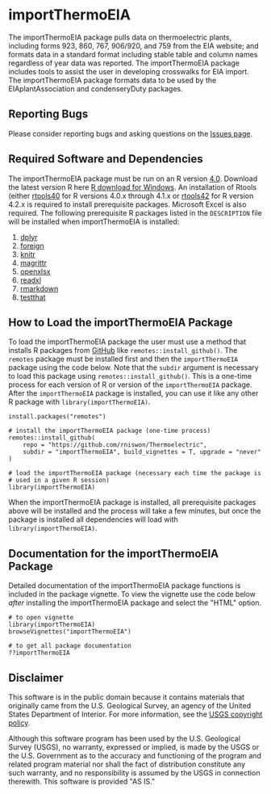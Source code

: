# importThermoEIA

The importThermoEIA package pulls data on thermoelectric plants,
including forms 923, 860, 767, 906/920, and 759 from the EIA website;
and formats data in a standard format including stable table and
column names regardless of year data was reported.  The
importThermoEIA package includes tools to assist the user in
developing crosswalks for EIA import. The importThermoEIA package
formats data to be used by the EIAplantAssociation and condenseryDuty
packages.

## Reporting Bugs

Please consider reporting bugs and asking questions on the [Issues
page](https://github.com/rniswon/Thermoelectric/issues).

## Required Software and Dependencies

The importThermoEIA package must be run on an R version
[4.0](https://cran.microsoft.com/snapshot/2021-01-17/bin/windows/base/old/4.0.0).
Download the latest version R here [R download for
Windows](https://cran.r-project.org/bin/windows/base/).  An
installation of Rtools (either
[rtools40](https://github.com/r-windows/rtools-installer/releases/download/2022-02-06/rtools40-x86_64.exe)
for R versions 4.0.x through 4.1.x or
[rtools42](https://cran.microsoft.com/bin/windows/Rtools/rtools42/rtools.html)
for R version 4.2.x is required to install prerequisite packages.
Microsoft Excel is also required. The following prerequisite R
packages listed in the `DESCRIPTION` file will be installed when
importThermoEIA is installed:

1. [dplyr](https://cran.r-project.org/web/packages/dplyr/index.html)
2. [foreign](https://cran.r-project.org/web/packages/foreign/index.html)
3. [knitr](https://cran.r-project.org/web/packages/knitr/index.html)
4. [magrittr](https://cran.r-project.org/web/packages/magrittr/index.html)
5. [openxlsx](https://cran.r-project.org/web/packages/openxlsx/)
6. [readxl](https://cran.r-project.org/web/packages/readxl/index.html)
7. [rmarkdown](https://cran.r-project.org/web/packages/rmarkdown/index.html)
8. [testthat](https://cran.r-project.org/web/packages/testthat/index.html)

## How to Load the importThermoEIA Package

To load the importThermoEIA package the user must use a method that
installs R packages from [GitHub](https://github.com/) like
`remotes::install_github()`. The `remotes` package must be installed
first and then the `importThermoEIA` package using the code below.
Note that the `subdir` argument is necessary to load this package
using `remotes::install_github()`. This is a one-time process for
each version of R or version of the `importThermoEIA` package. After
the `importThermoEIA` package is installed, you can use it like any
other R package with `library(importThermoEIA)`.

```{r, echo=TRUE, eval=FALSE}
install.packages("remotes")

# install the importThermoEIA package (one-time process)
remotes::install_github(
    repo = "https://github.com/rniswon/Thermoelectric",
    subdir = "importThermoEIA", build_vignettes = T, upgrade = "never"
)

# load the importThermoEIA package (necessary each time the package is
# used in a given R session)
library(importThermoEIA)
```

When the importThermoEIA package is installed, all prerequisite
packages above will be installed and the process will take a few
minutes, but once the package is installed all dependencies will load
with `library(importThermoEIA)`.

## Documentation for the importThermoEIA Package

Detailed documentation of the importThermoEIA package functions is
included in the package vignette. To view the vignette use the code
below *after* installing the importThermoEIA package and select the
"HTML" option.

```{r echo=TRUE,eval=FALSE}
# to open vignette
library(importThermoEIA)
browseVignettes("importThermoEIA")

# to get all package documentation
??importThermoEIA
```

## Disclaimer

This software is in the public domain because it contains materials
that originally came from the U.S. Geological Survey, an agency of the
United States Department of Interior. For more information, see the
[USGS copyright policy](https://www.usgs.gov/information-policies-and-instructions/copyrights-and-credits).

Although this software program has been used by the U.S. Geological
Survey (USGS), no warranty, expressed or implied, is made by the USGS
or the U.S. Government as to the accuracy and functioning of the
program and related program material nor shall the fact of
distribution constitute any such warranty, and no responsibility is
assumed by the USGS in connection therewith. This software is provided
"AS IS."
